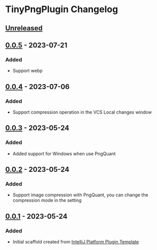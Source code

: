 <!-- Keep a Changelog guide -> https://keepachangelog.com -->

# TinyPngPlugin Changelog

## [Unreleased]

## [0.0.5] - 2023-07-21

### Added
- Support webp

## [0.0.4] - 2023-07-06

### Added
- Support compression operation in the VCS Local changes window

## [0.0.3] - 2023-05-24

### Added
- Added support for Windows when use PngQuant

## [0.0.2] - 2023-05-24

### Added
- Support image compression with PngQuant, you can change the compression mode in the setting

## [0.0.1] - 2023-05-24

### Added
- Initial scaffold created from [IntelliJ Platform Plugin Template](https://github.com/JetBrains/intellij-platform-plugin-template)

[Unreleased]: https://github.com/zhangweizhe/TinyPngPlugin/compare/v0.0.5...HEAD
[0.0.5]: https://github.com/zhangweizhe/TinyPngPlugin/compare/v0.0.4...v0.0.5
[0.0.4]: https://github.com/zhangweizhe/TinyPngPlugin/compare/v0.0.3...v0.0.4
[0.0.3]: https://github.com/zhangweizhe/TinyPngPlugin/compare/v0.0.2...v0.0.3
[0.0.2]: https://github.com/zhangweizhe/TinyPngPlugin/compare/v0.0.1...v0.0.2
[0.0.1]: https://github.com/zhangweizhe/TinyPngPlugin/commits/v0.0.1
